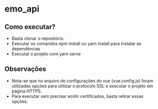 # emo_api
## Como executar?
- Basta clonar o repositório.
- Executar os comandos npm install ou yarn install para instalar as dependências
- Executar o projeto com yarn serve

## Observações
- Nota-se que no arquivo de configurações do vue (vue.config.js) foram utilizadas opções para utilizar o protocolo SSL e executar o projeto em página HTTPS.
- Para executar sem precisar emitir certificados, basta retirar essas opções.
